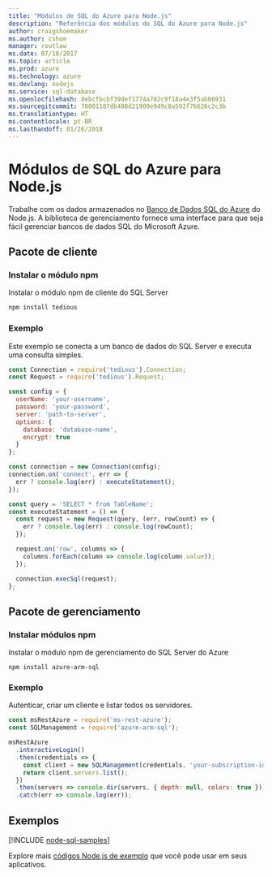 ```yaml
---
title: "Módulos de SQL do Azure para Node.js"
description: "Referência dos módulos do SQL do Azure para Node.js"
author: craigshoemaker
ms.author: cshoe
manager: routlaw
ms.date: 07/18/2017
ms.topic: article
ms.prod: azure
ms.technology: azure
ms.devlang: nodejs
ms.service: sql-database
ms.openlocfilehash: 8ebcfbcbf39def1774a702c9f18a4e3f5ab86931
ms.sourcegitcommit: 78001187db408d21909e949c8a592f76626c2c3b
ms.translationtype: HT
ms.contentlocale: pt-BR
ms.lasthandoff: 01/26/2018
---
```

# <a name="azure-sql-modules-for-nodejs"></a>Módulos de SQL do Azure para Node.js

Trabalhe com os dados armazenados no [Banco de Dados SQL do Azure](https://docs.microsoft.com/azure/sql-database/sql-database-technical-overview) do Node.js.
A biblioteca de gerenciamento fornece uma interface para que seja fácil gerenciar bancos de dados SQL do Microsoft Azure.

## <a name="client-package"></a>Pacote de cliente

### <a name="install-the-npm-module"></a>Instalar o módulo npm

Instalar o módulo npm de cliente do SQL Server

```bash
npm install tedious
```

### <a name="example"></a>Exemplo

Este exemplo se conecta a um banco de dados do SQL Server e executa uma consulta simples.

```javascript
const Connection = require('tedious').Connection;
const Request = require('tedious').Request;

const config = {
  userName: 'your-username',
  password: 'your-password',
  server: 'path-to-server',
  options: {
    database: 'database-name',
    encrypt: true
  }
};

const connection = new Connection(config);
connection.on('connect', err => {
  err ? console.log(err) : executeStatement();
});

const query = 'SELECT * from TableName';
const executeStatement = () => {
  const request = new Request(query, (err, rowCount) => {
    err ? console.log(err) : console.log(rowCount);
  });

  request.on('row', columns => {
    columns.forEach(column => console.log(column.value));
  });

  connection.execSql(request);
};
```

## <a name="management-package"></a>Pacote de gerenciamento

### <a name="install-npm-modules"></a>Instalar módulos npm

Instalar o módulo npm de gerenciamento do SQL Server do Azure

```
npm install azure-arm-sql
```   

### <a name="example"></a>Exemplo

Autenticar, criar um cliente e listar todos os servidores.

```javascript
const msRestAzure = require('ms-rest-azure');
const SQLManagement = require('azure-arm-sql');

msRestAzure
  .interactiveLogin()
  .then(credentials => {
    const client = new SQLManagement(credentials, 'your-subscription-id');
    return client.servers.list();
  })
  .then(servers => console.dir(servers, { depth: null, colors: true }))
  .catch(err => console.log(err));
```

## <a name="samples"></a>Exemplos

[!INCLUDE [node-sql-samples](../docs-ref-conceptual/includes/sql-samples.md)]

Explore mais [códigos Node.js de exemplo](https://azure.microsoft.com/resources/samples/?platform=nodejs) que você pode usar em seus aplicativos.
